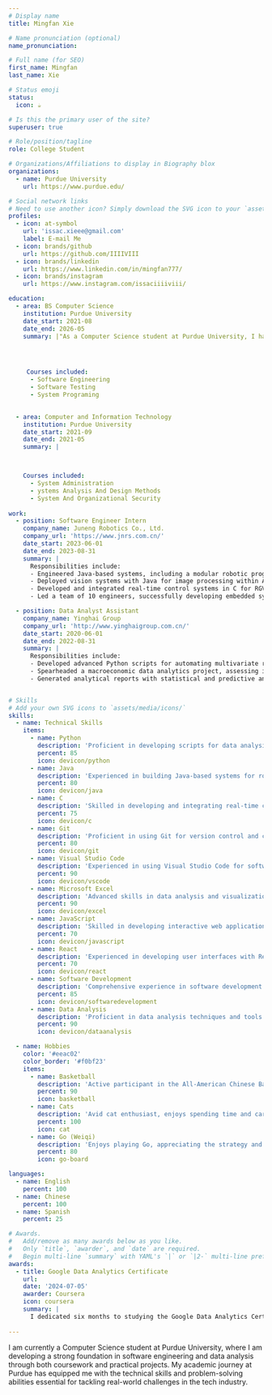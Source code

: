 ```yaml
---
# Display name
title: Mingfan Xie

# Name pronunciation (optional)
name_pronunciation: 

# Full name (for SEO)
first_name: Mingfan
last_name: Xie

# Status emoji
status:
  icon: ☕️

# Is this the primary user of the site?
superuser: true

# Role/position/tagline
role: College Student

# Organizations/Affiliations to display in Biography blox
organizations:
  - name: Purdue University
    url: https://www.purdue.edu/

# Social network links
# Need to use another icon? Simply download the SVG icon to your `assets/media/icons/` folder.
profiles:
  - icon: at-symbol
    url: 'issac.xieee@gmail.com'
    label: E-mail Me
  - icon: brands/github
    url: https://github.com/IIIIVIII
  - icon: brands/linkedin
    url: https://www.linkedin.com/in/mingfan777/
  - icon: brands/instagram
    url: https://www.instagram.com/issaciiiiviii/

education:
  - area: BS Computer Science
    institution: Purdue University
    date_start: 2021-08
    date_end: 2026-05
    summary: |"As a Computer Science student at Purdue University, I have gained a strong foundation in software development, algorithm design, and data structures, equipping me with the technical skills and problem-solving abilities necessary to excel in the tech industry."




     Courses included:
      - Software Engineering
      - Software Testing
      - System Programing

    
  - area: Computer and Information Technology
    institution: Purdue University
    date_start: 2021-09
    date_end: 2021-05
    summary: |



    Courses included:
      - System Administration
      - ystems Analysis And Design Methods
      - System And Organizational Security
  
work:
  - position: Software Engineer Intern
    company_name: Juneng Robotics Co., Ltd.
    company_url: 'https://www.jnrs.com.cn/'
    date_start: 2023-06-01
    date_end: 2023-08-31
    summary: |
      Responsibilities include:
      - Engineered Java-based systems, including a modular robotic programming interface and J-MES plugins, enhancing production scheduling and maintenance tracking.
      - Deployed vision systems with Java for image processing within AI-driven material handling solutions.
      - Developed and integrated real-time control systems in C for RGV-based logistics and 2D/3D vision systems, augmented by Python for algorithmic enhancements.
      - Led a team of 10 engineers, successfully developing embedded systems, resulting in a 25% increase in production efficiency and a 40% reduction in system response times.

  - position: Data Analyst Assistant
    company_name: Yinghai Group
    company_url: 'http://www.yinghaigroup.com.cn/'
    date_start: 2020-06-01
    date_end: 2022-08-31
    summary: |
      Responsibilities include:
      - Developed advanced Python scripts for automating multivariate regression analyses, optimizing financial portfolios by identifying key performance drivers.
      - Spearheaded a macroeconomic data analytics project, assessing indicators across 20+ provinces and synthesizing over 10TB of data to inform C-level strategic decision-making.
      - Generated analytical reports with statistical and predictive analytics, enhancing market forecasts by 15% and shaping executive strategies.


# Skills
# Add your own SVG icons to `assets/media/icons/`
skills:
  - name: Technical Skills
    items:
      - name: Python
        description: 'Proficient in developing scripts for data analysis, automation, and algorithmic enhancements.'
        percent: 85
        icon: devicon/python
      - name: Java
        description: 'Experienced in building Java-based systems for robotic programming interfaces and real-time control systems.'
        percent: 80
        icon: devicon/java
      - name: C
        description: 'Skilled in developing and integrating real-time control systems for logistics and vision systems.'
        percent: 75
        icon: devicon/c
      - name: Git
        description: 'Proficient in using Git for version control and collaborative software development.'
        percent: 80
        icon: devicon/git
      - name: Visual Studio Code
        description: 'Experienced in using Visual Studio Code for software development and debugging.'
        percent: 90
        icon: devicon/vscode
      - name: Microsoft Excel
        description: 'Advanced skills in data analysis and visualization using Excel.'
        percent: 90
        icon: devicon/excel
      - name: JavaScript
        description: 'Skilled in developing interactive web applications using JavaScript.'
        percent: 70
        icon: devicon/javascript
      - name: React
        description: 'Experienced in developing user interfaces with React.'
        percent: 70
        icon: devicon/react
      - name: Software Development
        description: 'Comprehensive experience in software development lifecycle, from requirements gathering to deployment.'
        percent: 85
        icon: devicon/softwaredevelopment
      - name: Data Analysis
        description: 'Proficient in data analysis techniques and tools for extracting insights and making data-driven decisions.'
        percent: 90
        icon: devicon/dataanalysis

  - name: Hobbies
    color: '#eeac02'
    color_border: '#f0bf23'
    items:
      - name: Basketball
        description: 'Active participant in the All-American Chinese Basketball League for multiple years.'
        percent: 90
        icon: basketball
      - name: Cats
        description: 'Avid cat enthusiast, enjoys spending time and caring for cats.'
        percent: 100
        icon: cat
      - name: Go (Weiqi)
        description: 'Enjoys playing Go, appreciating the strategy and depth of the ancient board game.'
        percent: 80
        icon: go-board

languages:
  - name: English
    percent: 100
  - name: Chinese
    percent: 100
  - name: Spanish
    percent: 25

# Awards.
#   Add/remove as many awards below as you like.
#   Only `title`, `awarder`, and `date` are required.
#   Begin multi-line `summary` with YAML's `|` or `|2-` multi-line prefix and indent 2 spaces below.
awards:
  - title: Google Data Analytics Certificate
    url: 
    date: '2024-07-05'
    awarder: Coursera
    icon: coursera
    summary: |
      I dedicated six months to studying the Google Data Analytics Certificate, during which I gained a comprehensive understanding of data analysis concepts and practices. By the end of the course, I was proficient in collecting, cleaning, and analyzing data; using tools like SQL, R, and Tableau for data visualization; applying statistical methods to interpret data; and creating data-driven reports. This rigorous program equipped me with the skills to perform end-to-end data analysis and apply my knowledge to real-world scenarios, enhancing my ability to make data-informed decisions.
  
---
```


I am currently a Computer Science student at Purdue University, where I am developing a strong foundation in software engineering and data analysis through both coursework and practical projects. My academic journey at Purdue has equipped me with the technical skills and problem-solving abilities essential for tackling real-world challenges in the tech industry.






